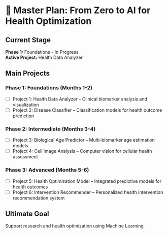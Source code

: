 # 🧬 Master Plan: From Zero to AI for Health Optimization

## Current Stage
**Phase 1:** Foundations - In Progress  
**Active Project:** Health Data Analyzer
## Main Projects

### Phase 1: Foundations (Months 1-2)
- [ ] Project 1: Health Data Analyzer – Clinical biomarker analysis and visualization
- [ ] Project 2: Disease Classifier – Classification models for health outcome prediction

### Phase 2: Intermediate (Months 3-4)
- [ ] Project 3: Biological Age Predictor – Multi-biomarker age estimation models
- [ ] Project 4: Cell Image Analysis – Computer vision for cellular health assessment

### Phase 3: Advanced (Months 5-6)
- [ ] Project 5: Health Optimization Model – Integrated predictive models for health outcomes
- [ ] Project 6: Intervention Recommender – Personalized health intervention recommendation system

## Ultimate Goal
Support research and health optimization using Machine Learning
